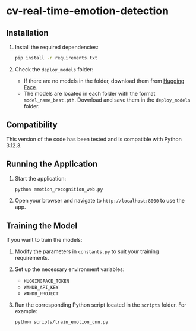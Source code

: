 # cv-real-time-emotion-detection

## Installation

1. Install the required dependencies:
    ```bash
    pip install -r requirements.txt
    ```

2. Check the `deploy_models` folder:
    - If there are no models in the folder, download them from [Hugging Face](https://huggingface.co/auphong2707/cv-real-time-emotion-detection/tree/main).
    - The models are located in each folder with the format `model_name_best.pth`. Download and save them in the `deploy_models` folder.

## Compatibility

This version of the code has been tested and is compatible with Python 3.12.3.

## Running the Application

1. Start the application:
    ```bash
    python emotion_recognition_web.py
    ```

2. Open your browser and navigate to `http://localhost:8000` to use the app.

## Training the Model

If you want to train the models:

1. Modify the parameters in `constants.py` to suit your training requirements.

2. Set up the necessary environment variables:
    - `HUGGINGFACE_TOKEN`
    - `WANDB_API_KEY`
    - `WANDB_PROJECT`

3. Run the corresponding Python script located in the `scripts` folder. For example:
    ```bash
    python scripts/train_emotion_cnn.py
    ```